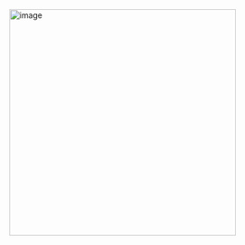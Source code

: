 <img width="402" alt="image" src="https://github.com/Jubaroo/Galactic_Pioneers/assets/26826074/e3a10726-983c-4c66-9eb8-f6a9f7f217f7">
